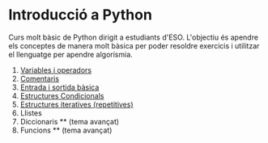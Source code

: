 # Introducció a Python

Curs molt bàsic de Python dirigit a estudiants d'ESO. L'objectiu és apendre els conceptes de manera molt bàsica per poder resoldre exercicis i utilitzar el llenguatge per apendre algorísmia.

1. [Variables i operadors](variables_i_operadors.md)
2. [Comentaris](comentaris.md)
3. [Entrada i sortida bàsica](entrada_sortida_basica.md)
4. [Estructures Condicionals](condicionals.md)
5. [Estructures iteratives (repetitives)](bucles.md)
6. Llistes
7. Diccionaris ** (tema avançat)
8. Funcions ** (tema avançat)


